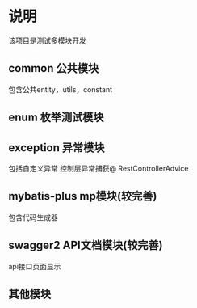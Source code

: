 # 说明
该项目是测试多模块开发

## common 公共模块
包含公共entity，utils，constant

## enum 枚举测试模块

## exception 异常模块
包括自定义异常
控制层异常捕获@ RestControllerAdvice

## mybatis-plus mp模块(较完善)
包含代码生成器

## swagger2 API文档模块(较完善)
api接口页面显示


## 其他模块


